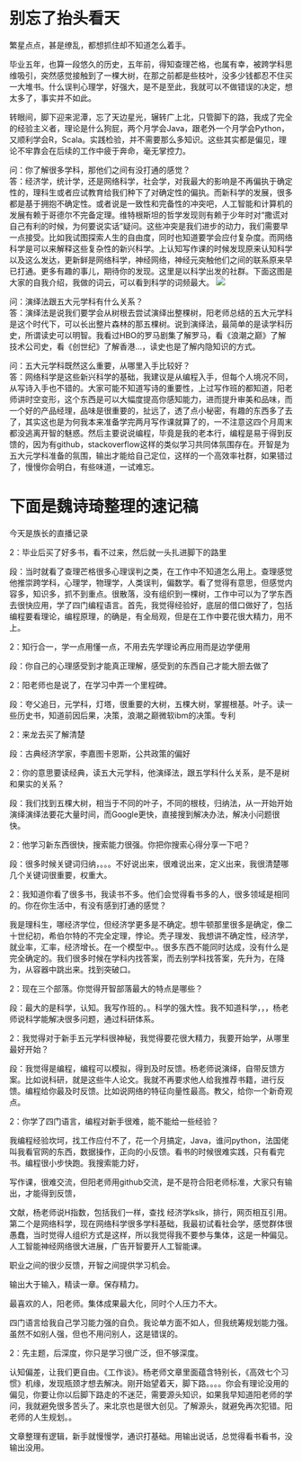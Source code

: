 # 别忘了抬头看天

繁星点点，甚是缭乱，都想抓住却不知道怎么着手。

毕业五年，也算一段悠久的历史，五年前，得知查理芒格，也属有幸，被跨学科思维吸引，突然感觉接触到了一棵大树，在那之前都是些枝叶，没多少钱都忍不住买一大堆书。什么误判心理学，好强大，是不是至此，我就可以不做错误的决定，想太多了，事实并不如此。

转眼间，脚下迎来泥潭，忘了天边星光，辗转广上北，只管脚下的路，我成了完全的经验主义者，理论是什么狗屁，两个月学会Java，跟老外一个月学会Python，又顺利学会R，Scala。实践检验，并不需要那么多知识。这些其实都是偏见，理论不牢靠会在后续的工作中疲于奔命，毫无掌控力。

问：你了解很多学科，那他们之间有没打通的感觉？  
答：经济学，统计学，还是网络科学，社会学，对我最大的影响是不再偏执于确定性的，理科生或者应试教育给我们种下了对确定性的偏执。而新科学的发展，很多都是基于拥抱不确定性。或者说是一致性和完备性的冲突吧，人工智能和计算机的发展有赖于哥德尔不完备定理。维特根斯坦的哲学发现则有赖于少年时对“撒谎对自己有利的时候，为何要说实话”疑问。这些冲突是我们进步的动力，我们需要早一点接受。比如我试图探索人生的自由度，同时也知道要学会应付复杂度。而网络科学是可以来解释这些复杂性的新兴科学。上认知写作课的时候发现原来认知科学以及这么发达，更新鲜是网络科学，神经网络，神经元突触他们之间的联系原来早已打通。更多有趣的事儿，期待你的发现。这里是以科学出发的社群。下面这图是大家的自我介绍，我做的词云，可以看到科学的词频最大。
![](/Users/mac/duanyibo.com/Rplot.png)

问：演绎法跟五大元学科有什么关系？  
答：演绎法是说我们要学会从树根去尝试演绎出整棵树，阳老师总结的五大元学科是这个时代下，可以长出整片森林的那五棵树。说到演绎法，最简单的是读学科历史，所谓读史可以明智。我看过HBO的罗马剧集了解罗马，看《浪潮之巅》了解技术公司史，看《创世纪》了解香港...，读史也是了解内隐知识的方式。

问：五大元学科既然这么重要，从哪里入手比较好？  
答：网络科学是这些新兴科学的基础，我建议是从编程入手，但每个人境况不同，从写诗入手也不错的。大家可能不知道写诗的重要性，上过写作班的都知道，阳老师讲时空变形，这个东西是可以大幅度提高你感知能力，进而提升审美和品味，而一个好的产品经理，品味是很重要的，扯远了，透了点小秘密，有趣的东西多了去了，其实这也是为何我本来准备学完两月写作课就算了的，一不注意这四个月周末都没逃离开智的魅惑。然后主要说说编程，毕竟是我的老本行，编程是易于得到反馈的，因为有github，stackoverflow这样的类似学习共同体氛围存在。开智是为五大元学科准备的氛围，输出才能给自己定位，这样的一个高效率社群，如果错过了，慢慢你会明白，有些味道，一试难忘。


# 下面是魏诗琦整理的速记稿

今天是族长的直播记录

2：毕业后买了好多书，看不过来，然后就一头扎进脚下的路里

段：当时就看了查理芒格很多心理误判之类，在工作中不知道怎么用上。查理感觉他推崇跨学科，心理学，物理学，人类误判，偏数学。看了觉得有意思，但感觉内容多，知识多，抓不到重点。很散落，没有组织到一棵树，工作中可以为了学东西去很快应用，学了四门编程语言。首先，我觉得经验好，底层的借口做好了，包括编程要看理论，编程原理，的确是，有全局观，但是在工作中要花很大精力，用不上。

2：知行合一，学一点用懂一点，不用去先学理论再应用而是边学便用

段：你自己的心理感受到才能真正理解，感受到的东西自己才能大胆去做了

2：阳老师也是说了，在学习中弄一个里程碑。

段：夸父追日，元学科，灯塔，很重要的大树，五棵大树，掌握根基。叶子。读一些历史书，知道前因后果，决策，浪潮之巅微软ibm的决策。专利

2：来龙去买了解清楚

段：古典经济学家，李嘉图卡恩斯，公共政策的偏好

2：你的意思要读经典，读五大元学科，他演绎法，跟五学科什么关系，是不是树和果实的关系？

段：我们找到五棵大树，相当于不同的叶子，不同的根枝，归纳法，从一开始开始演绎演绎法要花大量时间，而Google更快，直接搜到解决办法，解决小问题很快。

2：他学习新东西很快，搜索能力很强。你把你搜索心得分享一下吧？

段：很多时候关键词归纳，。。。不好说出来，很难说出来，定义出来，我很清楚哪几个关键词很重要，权重大。

2：我知道你看了很多书，我读书不多。他们会觉得看书多的人，很多领域是相同的。你在你生活中，有没有感到打通的感觉？

我是理科生，哪经济学位，但经济学更多是不确定。想牛顿那里很多是确定，像二十世纪初，希伯尔特的不完全定理，悖论。秃子理发、我想讲不确定性，经济学，就业率，汇率，经济增长。在一个模型中。。很多东西不能同时达成，没有什么是完全确定的。我们很多时候在学科内找答案，而去别学科找答案，先升为，在降为，从容器中跳出来。找到突破口。

2：现在三个部落。你觉得开智部落最大的特点是哪些？

段：最大的是科学，认知。我写作班的。。科学的强大性。我不知道科学，，，杨老师说科学能解决很多问题，通过科研体系。

2：我觉得对于新手五元学科很神秘，我觉得要花很大精力，我要开始学，从哪里最好开始？

段：我觉得是编程，编程可以模拟，得到及时反馈。杨老师说演绎，自带反馈方案。比如说科研，就是这些牛人论文。我就不再要求他人给我推荐书籍，进行反馈。编程给你最及时反馈。比如说网络的特征向量性最高。教父，给你一个新奇观点。

2：你学了四门语言，编程对新手很难，能不能给一些经验？

我编程经验坎坷，找工作应付不了，花一个月搞定，Java，谁问python，法国佬叫我看官网的东西，数据操作，正向的小反馈。看书的时候很难实践，只有看完书。编程很小步快跑。我搜索能力好，

写作课，很难交流，但阳老师用github交流，是不是符合阳老师标准，大家只有输出，才能得到反馈，

文献，杨老师说H指数，包括我们一样，查找  经济学kslk，排行，网页相互引用。第二个是网络科学，现在网络科学很多学科基础，我最初试看社会学，感觉群体很愚蠢，当时觉得人组织方式是这样，所以我觉得我不要参与集体，这是一种偏见。人工智能神经网络很大进展，广告开智要开人工智能课。


职业之间的很少反馈，开智之间提供学习机会。

输出大于输入，精读一章。保存精力。

最喜欢的人，阳老师。集体成果最大化，同时个人压力不大。

四门语言给我自己学习能力强的自负。我论单方面不如人，但我统筹规划能力强。虽然不如别人强，但也不用问别人，这是错误的。

2：先主题，后深度，你只是学习很广泛，但不够深度。

认知偏差，让我们更自由。《工作谈》。杨老师文章里面蕴含特别长，《高效七个习惯》机缘，发现瓶颈才想去解决。刚开始望着天，脚下路。。。。你会有理论没用的偏见，你要让你以后脚下路走的不迷茫，需要源头知识，如果我早知道阳老师的学问，我就避免很多苦头了。来北京也是很大创见。了解源头，就避免再次犯错。阳老师的人生规划。。

文章整理有逻辑，新手就慢慢学，通识打基础。用输出说话，总觉得看书看书，没输出没用。